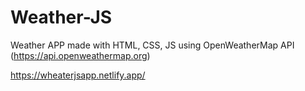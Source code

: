 # Weather-JS
Weather APP made with HTML, CSS, JS using OpenWeatherMap API (https://api.openweathermap.org)

https://wheaterjsapp.netlify.app/
